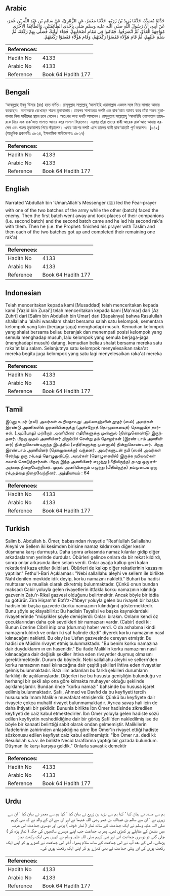 ## Arabic


<div dir="rtl" lang="ar" style={{fontSize:'larger',backgroundColor:'#f8f9fa',padding:20}}>
حَدَّثَنَا مُسَدَّدٌ، حَدَّثَنَا يَزِيدُ بْنُ زُرَيْعٍ، حَدَّثَنَا مَعْمَرٌ، عَنِ الزُّهْرِيِّ، عَنْ سَالِمِ بْنِ عَبْدِ اللَّهِ بْنِ عُمَرَ، عَنْ أَبِيهِ، أَنَّ رَسُولَ اللَّهِ صلى الله عليه وسلم صَلَّى بِإِحْدَى الطَّائِفَتَيْنِ، وَالطَّائِفَةُ الأُخْرَى مُوَاجِهَةُ الْعَدُوِّ، ثُمَّ انْصَرَفُوا، فَقَامُوا فِي مَقَامِ أَصْحَابِهِمْ، فَجَاءَ أُولَئِكَ فَصَلَّى بِهِمْ رَكْعَةً، ثُمَّ سَلَّمَ عَلَيْهِمْ، ثُمَّ قَامَ هَؤُلاَءِ فَقَضَوْا رَكْعَتَهُمْ، وَقَامَ هَؤُلاَءِ فَقَضَوْا رَكْعَتَهُمْ‏.‏
</div>
<div style={{backgroundColor:'#f8f9fa',padding:20, marginBottom: 10}}><table> <thead> <tr> <th>References:</th> <th></th> </tr> </thead> <tbody><tr><td>Hadith No</td><td>4133</td></tr><tr><td>Arabic No</td><td>4133</td></tr><tr><td>Reference</td><td>Book 64 Hadith 177</td></tr></tbody></table></div>

## Bengali


<div dir="ltr" lang="bn" style={{fontSize:'larger',backgroundColor:'#f8f9fa',padding:20}}>
‘আবদুল্লাহ ইবনু ‘উমার (রাঃ) হতে বর্ণিত। রাসূলুল্লাহ সাল্লাল্লাহু ‘আলাইহি ওয়াসাল্লাম একদল সঙ্গে নিয়ে সালাত আদায় করেছেন। অন্যদরকে রেখেছেন শত্রুর মুকাবালায়। তারপর সালাতরত দলটি এক রাক‘আত আদায় করে তাঁরা শত্রুর মুকাবালায় নিজ সাথীদের স্থানে চলে গেলেন। অতঃপর অন্য দলটি আসলেন। রাসূলুল্লাহ সাল্লাল্লাহু ‘আলাইহি ওয়াসাল্লাম তাদেরকে নিয়ে এক রাক‘আত সালাত আদায় করে সালাম ফিরালেন। এরপর তাঁরা তাদের বাকী আরেক রাক‘আত আদায় করলেন এবং শত্রুর মুকাবালায় গিয়ে দাঁড়ালেন। এবার আগের দলটি এসে তাদের বাকী রাক‘আতটি পূর্ণ করলেন। [৯৪২] (আধুনিক প্রকাশনীঃ ৩৮২৪, ইসলামিক ফাউন্ডেশনঃ ৩৮২৭)
</div>
<div style={{backgroundColor:'#f8f9fa',padding:20, marginBottom: 10}}><table> <thead> <tr> <th>References:</th> <th></th> </tr> </thead> <tbody><tr><td>Hadith No</td><td>4133</td></tr><tr><td>Arabic No</td><td>4133</td></tr><tr><td>Reference</td><td>Book 64 Hadith 177</td></tr></tbody></table></div>

## English


<div dir="ltr" lang="en" style={{fontSize:'larger',backgroundColor:'#f8f9fa',padding:20}}>
Narrated 'Abdullah bin 'Umar:Allah's Messenger (ﷺ) led the Fear-prayer with one of the two batches of the army while the other (batch) faced the enemy. Then the first batch went away and took places of their companions (i.e. second batch) and the second batch came and he led his second rak'a with them. Then he (i.e. the Prophet: finished his prayer with Taslim and then each of the two batches got up and completed their remaining one rak'a)
</div>
<div style={{backgroundColor:'#f8f9fa',padding:20, marginBottom: 10}}><table> <thead> <tr> <th>References:</th> <th></th> </tr> </thead> <tbody><tr><td>Hadith No</td><td>4133</td></tr><tr><td>Arabic No</td><td>4133</td></tr><tr><td>Reference</td><td>Book 64 Hadith 177</td></tr></tbody></table></div>

## Indonesian


<div dir="ltr" lang="id" style={{fontSize:'larger',backgroundColor:'#f8f9fa',padding:20}}>
Telah menceritakan kepada kami [Musaddad] telah menceritakan kepada kami [Yazid bin Zurai'] telah menceritakan kepada kami [Ma'mar] dari [Az Zuhri] dari [Salim bin Abdullah bin Umar] dari [Bapaknya] bahwa Rasulullah shallallahu 'alaihi wasallam shalat bersama salah satu kelompok, sementara kelompok yang lain (berjaga-jaga) menghadapi musuh. Kemudian kelompok yang shalat bersama beliau beranjak dan menempati posisi kelompok yang semula menghadap musuh, lalu kelompok yang semula berjaga-jaga (menghadapi musuh) datang, kemudian beliau shalat bersama mereka satu raka'at lalu salam. Selanjutnya satu kelompok menyelesaikan raka'at mereka begitu juga kelompok yang satu lagi menyelesaikan raka'at mereka
</div>
<div style={{backgroundColor:'#f8f9fa',padding:20, marginBottom: 10}}><table> <thead> <tr> <th>References:</th> <th></th> </tr> </thead> <tbody><tr><td>Hadith No</td><td>4133</td></tr><tr><td>Arabic No</td><td>4133</td></tr><tr><td>Reference</td><td>Book 64 Hadith 177</td></tr></tbody></table></div>

## Tamil


<div dir="ltr" lang="ta" style={{fontSize:'larger',backgroundColor:'#f8f9fa',padding:20}}>
இப்னு உமர் (ரலி) அவர்கள் கூறியதாவது: அல்லாஹ்வின் தூதர் (ஸல்) அவர்கள் இரண்டு அணிகளில் ஓரணியினருக்கு (அச்சநேரத் தொழுகையைத்) தொழுவித் தார்கள். (அப்போது) மற்றோர் அணியினர் எதிரிகளுக்கு முன்னால் (நின்றுகொண்டு) இருந்தனர். பிறகு முதல் அணியினர் திரும்பிச் சென்று தம் தோழர்கள் (இரண் டாம் அணியினர்) நின்றுகொண்டிருந்த இடத்தில் (எதிரிகளுக்கு முன்னால்) நின்றுகொண்டனர். பிறகு இரண்டாம் அணியினர் (தொழுகைக்கு) வந்தனர். அவர்களுடன் நபி (ஸல்) அவர்கள் சேர்ந்து ஒரு ரக்அத் தொழுதுவிட்டு, அவர்கள் (தொழுகையில்) இருக்க நபியவர்கள் சலாம் கொடுத்தார்கள். பிறகு இந்த அணியினர் எழுந்து (மீதியிருந்த) தமது ஒரு ரக்அத்தை நிறைவேற்றினர். முதல் அணியினரும் எழுந்து (மீதியிருந்த) தம்முடைய ஒரு ரக்அத்தை நிறைவேற்றினர். அத்தியாயம் : 64
</div>
<div style={{backgroundColor:'#f8f9fa',padding:20, marginBottom: 10}}><table> <thead> <tr> <th>References:</th> <th></th> </tr> </thead> <tbody><tr><td>Hadith No</td><td>4133</td></tr><tr><td>Arabic No</td><td>4133</td></tr><tr><td>Reference</td><td>Book 64 Hadith 177</td></tr></tbody></table></div>

## Turkish


<div dir="ltr" lang="tr" style={{fontSize:'larger',backgroundColor:'#f8f9fa',padding:20}}>
Salim b. Abdullah b. Ömer, babasından rivayetle "Resfılullah Sallallahu Aleyhi ve Sellem iki kesimden birisine namaz kıldırırken diğer kesim düşmana karşı durmuştu. Daha sonra arkasında namaz kılanlar gidip diğer arkadaşlarının yerinde durdular. Öbürleri gelince onlara da bir rekat kıldırdı, sonra onlar arkasında iken selam verdi. Onlar ayağa kalkıp geri kalan rekatlerini kaza ettiler (kıldılar). Öbürleri de kalkıp diğer rekatlerinin kazasını yaptılar." Fethu'l-Bari Açıklaması: "Nebi sallallahu aleyhi ve sellern ile birlikte Nahl denilen mevkide idik deyip, korku namazını nakletti." Buhari bu hadisi muhtasar ve muallak olarak zikretmiş bulunmaktadır. Çünkü onun bundan maksadı Cabir yoluyla gelen rivayetlerin ittfakla korku namazının kılındığı gazvenin Zatu'r-Rikal gazvesi olduğunu belirtmektir. Ancak böyle bir iddia su götürür. Zira Hişam'ın Ebfı'z-Zfıbeyr yoluyla gelen bu rivayeti bir başka hadisin bir başka gazvede (korku namazının kılındığını) göstermektedir. Bunu şöyle açıklayabiliriz: Bu hadisin Tayalisi ve başka kaynaklardaki rivayetlerinde "müşrikler şöyle demişlerdi: Onları bırakın. Onların kendi öz çocuklarından daha çok sevdikleri bir namazıarı vardır. (Cabir) dedi ki: Bunun üzerine Cibril inip ona (durumu) haber verdi. O da ashabına ikindi namazını kıldırdı ve onları iki saf halinde dizdi" diyerek korku namazının nasıl kılınacağını nakletti. Bu olay ise Usfan gazvesinde cereyan etmiştir. Bu hadisi de Müslim rivayet etmiş bulunmaktadır. "Bu benim korku namazına dair duyduklarım ın en hasenidir." Bu ifade Maliklin korku namazının nasıl kılınacağına dair değişik şekiller ihtiva eden rivayetler duymuş olmasını gerektirmektedir. Durum da böyledir. Nebi sallallahu aleyhi ve sellern'den korku namazının nasıl kılınacağına dair çeşitli şekilleri ihtiva eden rivayetler gelmiş bulunmaktadır. Bazı ilim adamları bu farklı şekilleri durumların farklılığı ile açıklamışlardır. Diğerleri ise bu hususta genişliğin bulunduğu ve herhangi bir şekli alıp ona göre kılmakta muhayyer olduğu şeklinde açıklamışlardır. Bundan önce "korku namazı" bahsinde bu hususa işaret edilmiş bulunmaktadır. Şafiı, Ahmed ve Davfıd da bu keyfiyeti tercih hususunda İmam Malik'e muvafakat etmişlerdir. Çünkü bu keyfiyete dair rivayete çokça muhalif rivayet bulunmamaktadır. Ayrıca savaş hali için de daha ihtiyatlı bir şekildir. Bununla birlikte İbn Ömer hadisinde zikredilen keyfiyeti de caiz kabul etmektedirler. İbn Ömer yoluyla gelen hadiste sözü edilen keyfiyetin neshedildiğine dair bir görüş Şafil'den nakledilmiş ise de böyle bir kanaati belirttiği sabit olarak ondan gelmemiştir. Malikilerin ifadelerinin zahirinden anlaşıldığına göre İbn Ömer'in rivayet ettiği hadiste sözkonusu edilen keyfiyet caiz kabul edilmemiştir. "İbn Ömer r.a. dedi ki: Resulullah s.a.v. ile birlikte Necid taraflarına yaptığı bir gazada bulundum. Düşman ile karşı karşıya geldik." Onlarla savaştık demektir
</div>
<div style={{backgroundColor:'#f8f9fa',padding:20, marginBottom: 10}}><table> <thead> <tr> <th>References:</th> <th></th> </tr> </thead> <tbody><tr><td>Hadith No</td><td>4133</td></tr><tr><td>Arabic No</td><td>4133</td></tr><tr><td>Reference</td><td>Book 64 Hadith 177</td></tr></tbody></table></div>

## Urdu


<div dir="rtl" lang="ur" style={{fontSize:'larger',backgroundColor:'#f8f9fa',padding:20}}>
ہم سے مسدد نے بیان کیا ‘ کہا ہم سے یزید بن زریع نے بیان کیا ‘ کہا ہم سے معمر نے بیان کیا ‘ ان سے زہری نے ‘ ان سے سالم بن عبداللہ بن عمر رضی اللہ عنہما نے اور ان سے ان کے والد نے کہ نبی کریم صلی اللہ علیہ وسلم نے ایک جماعت کے ساتھ نماز ( نماز خوف ) پڑھی اور دوسری جماعت اس عرصہ میں دشمن کے مقابلے پر کھڑی تھی۔ پھر یہ جماعت جب اپنے دوسرے ساتھیوں کی جگہ ( نماز پڑھ کر ) چلی گئی تو دوسری جماعت آئی اور نبی کریم صلی اللہ علیہ وسلم نے انہیں بھی ایک رکعت نماز پڑھائی۔ اس کے بعد آپ نے اس جماعت کے ساتھ سلام پھیرا۔ آخر اس جماعت نے کھڑے ہو کر اپنی ایک رکعت پوری کی اور پہلی جماعت نے بھی کھڑے ہو کر اپنی ایک رکعت پوری کی۔
</div>
<div style={{backgroundColor:'#f8f9fa',padding:20, marginBottom: 10}}><table> <thead> <tr> <th>References:</th> <th></th> </tr> </thead> <tbody><tr><td>Hadith No</td><td>4133</td></tr><tr><td>Arabic No</td><td>4133</td></tr><tr><td>Reference</td><td>Book 64 Hadith 177</td></tr></tbody></table></div>